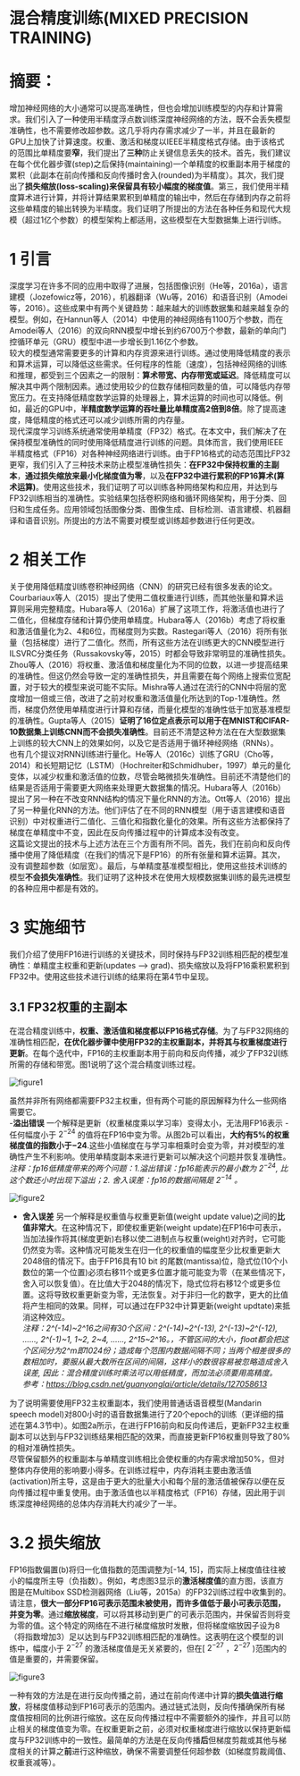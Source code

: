 # 混合精度训练(MIXED PRECISION TRAINING)

# 摘要：
增加神经网络的大小通常可以提高准确性，但也会增加训练模型的内存和计算需求。我们引入了一种使用半精度浮点数训练深度神经网络的方法，既不会丢失模型准确性，也不需要修改超参数。这几乎将内存需求减少了一半，并且在最新的GPU上加快了计算速度。权重、激活和梯度以IEEE半精度格式存储。由于该格式的范围比单精度要**窄**，我们提出了**三种**防止关键信息丢失的技术。首先，我们建议在每个优化器步骤(step)之后保持(maintaining)一个单精度的权重副本用于梯度的累积（此副本在前向传播和反向传播时舍入(rounded)为半精度）。其次，我们提出了**损失缩放(loss-scaling)来保留具有较小幅度的梯度值**。第三，我们使用半精度算术进行计算，并将计算结果累积到单精度的输出中，然后在存储到内存之前将这些单精度的输出转换为半精度。我们证明了所提出的方法在各种任务和现代大规模（超过1亿个参数）的模型架构上都适用，这些模型在大型数据集上进行训练。<br>

# 1 引言
深度学习在许多不同的应用中取得了进展，包括图像识别（He等，2016a），语言建模（Jozefowicz等，2016），机器翻译（Wu等，2016）和语音识别（Amodei等，2016）。这些成果中有两个关键趋势：越来越大的训练数据集和越来越复杂的模型。例如，在Hannun等人（2014）中使用的神经网络有1100万个参数，而在Amodei等人（2016）的双向RNN模型中增长到约6700万个参数，最新的单向门控循环单元（GRU）模型中进一步增长到1.16亿个参数。<br>
较大的模型通常需要更多的计算和内存资源来进行训练。通过使用降低精度的表示和算术运算，可以降低这些需求。任何程序的性能（速度），包括神经网络的训练和推理，都受到三个因素之一的限制：**算术带宽、内存带宽或延迟**。降低精度可以解决其中两个限制因素。通过使用较少的位数存储相同数量的值，可以降低内存带宽压力。在支持降低精度数学运算的处理器上，算术运算的时间也可以降低。例如，最近的GPU中，**半精度数学运算的吞吐量比单精度高2倍到8倍**。除了提高速度，降低精度的格式还可以减少训练所需的内存量。<br>
现代深度学习训练系统通常使用单精度（FP32）格式。在本文中，我们解决了在保持模型准确性的同时使用降低精度进行训练的问题。具体而言，我们使用IEEE半精度格式（FP16）对各种神经网络进行训练。由于FP16格式的动态范围比FP32更窄，我们引入了三种技术来防止模型准确性损失：**在FP32中保持权重的主副本**，**通过损失缩放来最小化梯度值为零**，以及**在FP32中进行累积的FP16算术(算术运算)**。使用这些技术，我们证明了可以训练各种网络架构和应用，并达到与FP32训练相当的准确性。实验结果包括卷积网络和循环网络架构，用于分类、回归和生成任务。应用领域包括图像分类、图像生成、目标检测、语言建模、机器翻译和语音识别。所提出的方法不需要对模型或训练超参数进行任何更改。<br>

# 2 相关工作
关于使用降低精度训练卷积神经网络（CNN）的研究已经有很多发表的论文。Courbariaux等人（2015）提出了使用二值权重进行训练，而其他张量和算术运算则采用完整精度。Hubara等人（2016a）扩展了这项工作，将激活值也进行了二值化，但梯度存储和计算仍使用单精度。Hubara等人（2016b）考虑了将权重和激活值量化为2、4和6位，而梯度则为实数。Rastegari等人（2016）将所有张量（包括梯度）进行了二值化。然而，所有这些方法在训练更大的CNN模型进行ILSVRC分类任务（Russakovsky等，2015）时都会导致非常明显的准确性损失。Zhou等人（2016）将权重、激活值和梯度量化为不同的位数，以进一步提高结果的准确性。但这仍然会导致一定的准确性损失，并且需要在每个网络上搜索位宽配置，对于较大的模型来说可能不实际。Mishra等人通过在流行的CNN中将层的宽度增加一倍或三倍，改进了之前对权重和激活值量化所达到的Top-1准确性。然而，梯度仍然使用单精度进行计算和存储，而量化模型的准确性低于加宽基准模型的准确性。Gupta等人（2015）**证明了16位定点表示可以用于在MNIST和CIFAR-10数据集上训练CNN而不会损失准确性**。目前还不清楚这种方法在在大型数据集上训练的较大CNN上的效果如何，以及它是否适用于循环神经网络（RNNs）。<br>
也有几个提议对RNN训练进行量化。He等人（2016c）训练了GRU（Cho等，2014）和长短期记忆（LSTM）（Hochreiter和Schmidhuber，1997）单元的量化变体，以减少权重和激活值的位数，尽管会略微损失准确性。目前还不清楚他们的结果是否适用于需要更大网络来处理更大数据集的情况。Hubara等人（2016b）提出了另一种在不改变RNN结构的情况下量化RNN的方法。Ott等人（2016）提出了另一种量化RNN的方法。他们评估了在不同的RNN模型（用于语言建模和语音识别）中对权重进行二值化、三值化和指数化量化的效果。所有这些方法都保持了梯度在单精度中不变，因此在反向传播过程中的计算成本没有改变。<br>
这篇论文提出的技术与上述方法在三个方面有所不同。首先，我们在前向和反向传播中使用了降低精度（在我们的情况下是FP16）的所有张量和算术运算。其次，没有调整超参数（如层宽）。最后，与单精度基准模型相比，使用这些技术训练的模型**不会损失准确性**。我们证明了这种技术在使用大规模数据集训练的最先进模型的各种应用中都是有效的。<br>

# 3 实施细节
我们介绍了使用FP16进行训练的关键技术，同时保持与FP32训练相匹配的模型准确性：单精度主权重和更新(updates --> grad)、损失缩放以及将FP16乘积累积到FP32中。使用这些技术进行训练的结果将在第4节中呈现。<br>

## 3.1 FP32权重的主副本
在混合精度训练中，**权重、激活值和梯度都以FP16格式存储**。为了与FP32网络的准确性相匹配，**在优化器步骤中使用FP32的主权重副本，并将其与权重梯度进行更新**。在每个迭代中，FP16的主权重副本用于前向和反向传播，减少了FP32训练所需的存储和带宽。图1说明了这个混合精度训练过程。<br>

![figure1](images/mixed-precision-figure1.jpg)

虽然并非所有网络都需要FP32主权重，但有两个可能的原因解释为什么一些网络需要它。<br>
-**溢出错误** 一个解释是更新（权重梯度乘以学习率）变得太小，无法用FP16表示 - 任何幅度小于 $2^{−24}$ 的值将在FP16中变为零。从图2b可以看出，**大约有5%的权重梯度值的指数小于−24**.这些小值梯度在与学习率相乘时会变为零，并对模型的准确性产生不利影响。使用单精度副本来进行更新可以解决这个问题并恢复准确性。<br>
*注释：fp16低精度带来的两个问题：1.溢出错误：fp16能表示的最小数为 $2^{-24}$, 比这个数还小时出现下溢出；2. 舍入误差：fp16的数据间隔是 $2^{-14}$ 。* <br>

![figure2](images/mixed-precision-figure2.jpg)

- **舍入误差** 另一个解释是权重值与权重更新值(weight update value)之间的**比值非常大**。在这种情况下，即使权重更新(weight update)在FP16中可表示，当加法操作将其(梯度更新)右移以使二进制点与权重(weight)对齐时，它可能仍然变为零。这种情况可能发生在归一化的权重值的幅度至少比权重更新大2048倍的情况下。由于FP16具有10 bit 的尾数(mantissa)位，隐式位(10个小数位的第一个位置)必须右移11个或更多位置才能可能变为零（在某些情况下，舍入可以恢复值）。在比值大于2048的情况下，隐式位将右移12个或更多位置。这将导致权重更新变为零，无法恢复。对于非归一化的数字，更大的比值将产生相同的效果。同样，可以通过在FP32中计算更新(weight updtate)来抵消这种效应。<br>
*注释：2^(-14)~2^16之间有30个区间：2^(-14)~2^(-13), 2^(-13)~2^(-12), ......, 2^(-1)~1, 1~2, 2~4, ......, 2^15~2^16。，不管区间的大小，float都会把这个区间分为2^m即1024份；造成每个范围内数据间隔不同；当两个相差很多的数相加时，要服从最大数所在区间的间隔，这样小的数很容易被忽略造成舍入误差, 因此：混合精度训练时乘法可以用低精度，而加法必须要用高精度。* <br>
*参考：https://blog.csdn.net/guanyonglai/article/details/127058613* <br>

为了说明需要使用FP32主权重副本，我们使用普通话语音模型(Mandarin speech model)对800小时的语音数据集进行了20个epoch的训练（更详细的描述在第4.3节中）。如图2a所示，在进行FP16前向和反向传递后，更新FP32主权重副本可以达到与FP32训练结果相匹配的效果，而直接更新FP16权重则导致了80%的相对准确性损失。<br>
尽管保留额外的权重副本与单精度训练相比会使权重的内存需求增加50%，但对整体内存使用的影响要小得多。在训练过程中，内存消耗主要由激活值(activation)所主导，这是由于更大的批量大小和每个层的激活值被保存以便在反向传播过程中重复使用。由于激活值也以半精度格式（FP16）存储，因此用于训练深度神经网络的总体内存消耗大约减少了一半。<br>

# 3.2 损失缩放
FP16指数偏置(b)将归一化值指数的范围调整为[-14, 15]，而实际上梯度值往往被小的幅度所主导（负指数）。例如，考虑图3显示的**激活梯度值**的直方图，该直方图是在Multibox SSD检测器网络（Liu等，2015a）的FP32训练过程中收集到的。请注意，**很大一部分FP16可表示范围未被使用，而许多值低于最小可表示范围，并变为零**。通过**缩放梯度**，可以将其移动到更广的可表示范围内，并保留否则将变为零的值。这个特定的网络在不进行梯度缩放时发散，但将梯度缩放因子设为8（将指数增加3）足以达到与FP32训练相匹配的准确性。这表明在这个模型的训练中，幅度小于 $2^{-27}$ 的激活梯度值是无关紧要的，但在[ $2^{-27}$ ，$2^{-27}$ )范围内的值是重要的，并需要保留。<br>

![figure3](images/mixed-precision-figure3.jpg)

一种有效的方法是在进行反向传播之前，通过在前向传递中计算的**损失值进行缩放**，将梯度值移动到FP16可表示的范围内。通过链式法则，反向传播确保所有梯度值按相同的比例进行缩放。这在反向传播过程中不需要额外的操作，并且可以防止相关的梯度值变为零。在权重更新之前，必须对权重梯度进行缩放以保持更新幅度与FP32训练中的一致性。最简单的方法是在反向传播**后**但梯度剪裁或其他与梯度相关的计算之**前**进行这种缩放，确保不需要调整任何超参数（如梯度剪裁阈值、权重衰减等）。<br>

